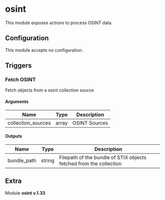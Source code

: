 # osint



This module exposes actions to process OSINT data

## Configuration



This module accepts no configuration.




## Triggers

### Fetch OSINT

Fetch objects from a osint collection source



#### Arguments
| Name      |  Type   |  Description  |
| --------- | ------- | --------------------------- |
| collection_sources | array | OSINT Sources |






#### Outputs
| Name      |  Type   |  Description  |
| --------- | ------- | --------------------------- |
| bundle_path | string | Filepath of the bundle of STIX objects fetched from the collection |















## Extra

Module **osint v.1.33**
